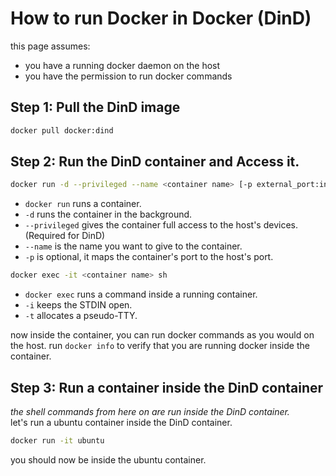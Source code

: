# How to run Docker in Docker (DinD)
this page assumes:
- you have a running docker daemon on the host
- you have the permission to run docker commands

## Step 1: Pull the DinD image
```bash
docker pull docker:dind
```

## Step 2: Run the DinD container and Access it.
```bash
docker run -d --privileged --name <container name> [-p external_port:internal_port] docker:dind
```
- `docker run` runs a container.
- `-d` runs the container in the background.
- `--privileged` gives the container full access to the host's devices. (Required for DinD)
- `--name` is the name you want to give to the container.
- `-p` is optional, it maps the container's port to the host's port.

```bash
docker exec -it <container name> sh
```
- `docker exec` runs a command inside a running container.
- `-i` keeps the STDIN open.
- `-t` allocates a pseudo-TTY.

now inside the container, you can run docker commands as you would on the host.
run `docker info` to verify that you are running docker inside the container.

## Step 3: Run a container inside the DinD container
*the shell commands from here on are run inside the DinD container.*<br>
let's run a ubuntu container inside the DinD container.
```sh
docker run -it ubuntu
```
you should now be inside the ubuntu container.

